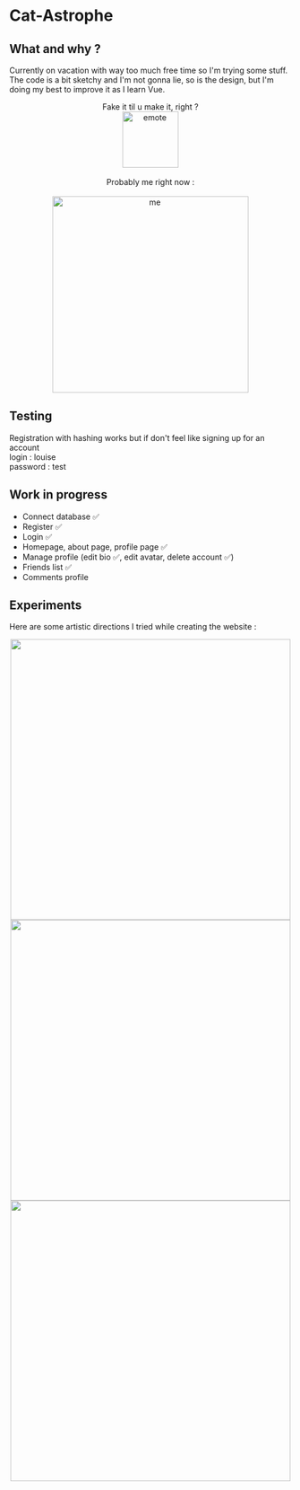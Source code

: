 # Cat-Astrophe

## What and why ?
Currently on vacation with way too much free time so I'm trying some stuff. The code is a bit sketchy and I'm not gonna lie, so is the design, but I'm doing my best to improve it as I learn Vue.
<p align="center">
    Fake it til u make it, right ?<br>
    <img src="https://github.com/user-attachments/assets/3f8b2104-01ac-4904-a15d-73d71de80a5f" alt="emote" width="100"/><br><br>
    Probably me right now :<br><br>
    <img src="https://github.com/user-attachments/assets/31a632e1-9702-4f47-a784-8ffab552dd7b" alt="me" width="350"/>
</p>

## Testing
Registration with hashing works but if don't feel like signing up for an account<br>
login : louise<br>
password : test<br>


## Work in progress
- Connect database ✅<br>
- Register ✅<br>
- Login ✅<br>
- Homepage, about page, profile page ✅<br>
- Manage profile (edit bio ✅, edit avatar, delete account ✅)<br>
- Friends list ✅<br>
- Comments profile<br>

## Experiments

Here are some artistic directions I tried while creating the website :<br>
<p align="center">
<img src="https://github.com/user-attachments/assets/dbc663c7-bfdc-4c6b-b64b-6bdd21013a51" width="500"/><br>
<img src="https://github.com/user-attachments/assets/3169bf78-6d72-4870-aef1-a37a054e8ef8" width="500"/><br>
<img src="https://github.com/user-attachments/assets/0b2d0303-4149-4072-b704-9c222b83818c" width="500"/>
</p>
